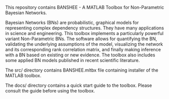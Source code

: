 This repository contains BANSHEE - A MATLAB Toolbox for Non-Parametric Bayesian Networks. 

Bayesian Networks (BNs) are probabilistic, graphical models for representing complex dependency structures. They have many applications in science and engineering. This toolbox implements a particularly powerful variant Non-Parametric BNs. The software allows for quantifying the BN, validating the underlying assumptions of the model, visualizing the network and its corresponding rank correlation matrix, and finally making inference with a BN based on existing or new evidence. The toolbox also includes some applied BN models published in recent scientific literature.

The src/ directory contains BANSHEE.mltbx file containing installer of the MATLAB toolbox.

The docs/ directory contains a quick start guide to the toolbox. Please consult the guide before using the toolbox.
